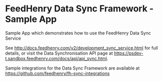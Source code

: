 FeedHenry Data Sync Framework - Sample App
=======

Sample App which demonstrates how to use the FeedHenry Data Sync Service

See http://docs.feedhenry.com/v2/development_sync_service.html for full details, or visit the Data Synchronisation API page at https://psdev-t.sandbox.feedhenry.com/docs/api/api_sync.html.

Sample integrations for the Data Sync Framework are available at https://github.com/feedhenry/fh-sync-integrations
